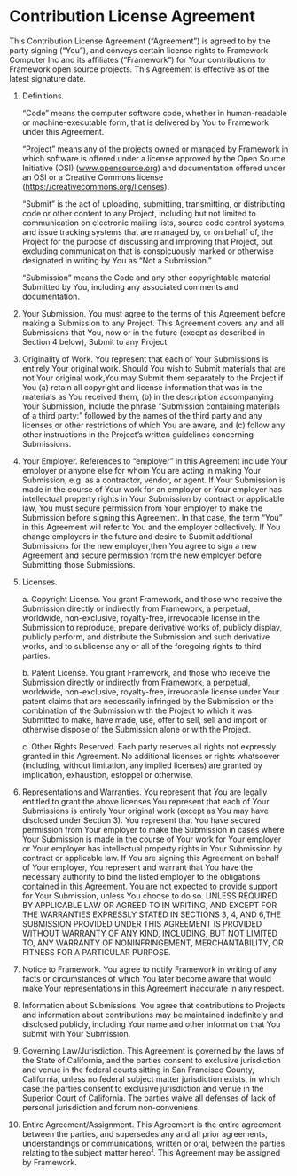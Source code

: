 # Contribution License Agreement

This Contribution License Agreement (“Agreement”) is agreed to by the party signing (“You”), and conveys certain license rights to Framework Computer Inc and its affiliates (“Framework”) for Your contributions to Framework open source projects. This Agreement is effective as of the latest signature date.

1. Definitions.

   “Code” means the computer software code, whether in human-readable or machine-executable form, that is delivered by You to Framework under this Agreement.

   “Project” means any of the projects owned or managed by Framework in which software is offered under a license approved by the Open Source Initiative (OSI) (www.opensource.org) and documentation offered under an OSI or a Creative Commons license (https://creativecommons.org/licenses).

   “Submit” is the act of uploading, submitting, transmitting, or distributing code or other content to any Project, including but not limited to communication on electronic mailing lists, source code control systems, and issue tracking systems that are managed by, or on behalf of, the Project for the purpose of discussing and improving that Project, but excluding communication that is conspicuously marked or otherwise designated in writing by You as “Not a Submission.”

   “Submission” means the Code and any other copyrightable material Submitted by You, including any associated comments and documentation.

2. Your Submission. You must agree to the terms of this Agreement before making a Submission to any Project. This Agreement covers any and all Submissions that You, now or in the future (except as described in Section 4 below), Submit to any Project.

3. Originality of Work. You represent that each of Your Submissions is entirely Your original work. Should You wish to Submit materials that are not Your original work,You may Submit them separately to the Project if You (a) retain all copyright and license information that was in the materials as You received them, (b) in the description accompanying Your Submission, include the phrase “Submission containing materials of a third party:” followed by the names of the third party and any licenses or other restrictions of which You are aware, and (c) follow any other instructions in the Project’s written guidelines concerning Submissions.

4. Your Employer. References to “employer” in this Agreement include Your employer or anyone else for whom You are acting in making Your Submission, e.g. as a contractor, vendor, or agent. If Your Submission is made in the course of Your work for an employer or Your employer has intellectual property rights in Your Submission by contract or applicable law, You must secure permission from Your employer to make the Submission before signing this Agreement. In that case, the term “You” in this Agreement will refer to You and the employer collectively. If You change employers in the future and desire to Submit additional Submissions for the new employer,then You agree to sign a new Agreement and secure permission from the new employer before Submitting those Submissions.

5. Licenses.

   a. Copyright License. You grant Framework, and those who receive the Submission directly or indirectly from Framework, a perpetual, worldwide, non-exclusive, royalty-free, irrevocable license in the Submission to reproduce, prepare derivative works of, publicly display, publicly perform, and distribute the Submission and such derivative works, and to sublicense any or all of the foregoing rights to third parties.

   b. Patent License. You grant Framework, and those who receive the Submission directly or indirectly from Framework, a perpetual, worldwide, non-exclusive, royalty-free, irrevocable license under Your patent claims that are necessarily infringed by the Submission or the combination of the Submission with the Project to which it was Submitted to make, have made, use, offer to sell, sell and import or otherwise dispose of the Submission alone or with the Project.

   c. Other Rights Reserved. Each party reserves all rights not expressly granted in this Agreement. No additional licenses or rights whatsoever (including, without limitation, any implied licenses) are granted by implication, exhaustion, estoppel or otherwise.

6. Representations and Warranties. You represent that You are legally entitled to grant the above licenses.You represent that each of Your Submissions is entirely Your original work (except as You may have disclosed under Section 3). You represent that You have secured permission from Your employer to make the Submission in cases where Your Submission is made in the course of Your work for Your employer or Your employer has intellectual property rights in Your Submission by contract or applicable law. If You are signing this Agreement on behalf of Your employer, You represent and warrant that You have the necessary authority to bind the listed employer to the obligations contained in this Agreement. You are not expected to provide support for Your Submission, unless You choose to do so. UNLESS REQUIRED BY APPLICABLE LAW OR AGREED TO IN WRITING, AND EXCEPT FOR THE WARRANTIES EXPRESSLY STATED IN SECTIONS 3, 4, AND 6,THE SUBMISSION PROVIDED UNDER THIS AGREEMENT IS PROVIDED WITHOUT WARRANTY OF ANY KIND, INCLUDING, BUT NOT LIMITED TO, ANY WARRANTY OF NONINFRINGEMENT, MERCHANTABILITY, OR FITNESS FOR A PARTICULAR PURPOSE.

7. Notice to Framework. You agree to notify Framework in writing of any facts or circumstances of which You later become aware that would make Your representations in this Agreement inaccurate in any respect.

8. Information about Submissions. You agree that contributions to Projects and information about contributions may be maintained indefinitely and disclosed publicly, including Your name and other information that You submit with Your Submission.

9. Governing Law/Jurisdiction. This Agreement is governed by the laws of the State of California, and the parties consent to exclusive jurisdiction and venue in the federal courts sitting in San Francisco County, California, unless no federal subject matter jurisdiction exists, in which case the parties consent to exclusive jurisdiction and venue in the Superior Court of California. The parties waive all defenses of lack of personal jurisdiction and forum non-conveniens.

10. Entire Agreement/Assignment. This Agreement is the entire agreement between the parties, and supersedes any and all prior agreements, understandings or communications, written or oral, between the parties relating to the subject matter hereof. This Agreement may be assigned by Framework.
